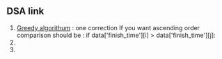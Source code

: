 ## DSA link

1. [Greedy algorithum](https://www.freecodecamp.org/news/greedy-algorithms/) : one correction If you want ascending order comparison should be : if data['finish_time'][i] > data['finish_time'][j]:
2. 
3. 
